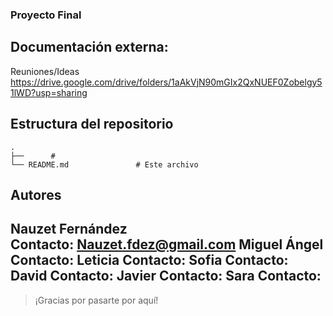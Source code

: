 ### Proyecto Final

## Documentación externa:
 Reuniones/Ideas https://drive.google.com/drive/folders/1aAkVjN90mGIx2QxNUEF0Zobelgy51lWD?usp=sharing

## Estructura del repositorio
```
.
├──      # 
└── README.md               # Este archivo
```











## Autores

**Nauzet Fernández**  
 Contacto: Nauzet.fdez@gmail.com
**Miguel Ángel**
 Contacto:
**Leticia** 
 Contacto:
**Sofia** 
 Contacto:
**David** 
 Contacto:
**Javier** 
 Contacto:
**Sara** 
 Contacto:   
---

>  ¡Gracias por pasarte por aquí! 